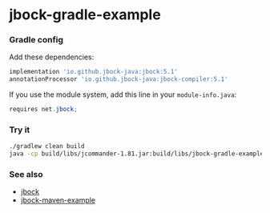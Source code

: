 # jbock-gradle-example

### Gradle config

Add these dependencies:

````groovy
implementation 'io.github.jbock-java:jbock:5.1'
annotationProcessor 'io.github.jbock-java:jbock-compiler:5.1'
````

If you use the module system, add this line in your `module-info.java`:

````java
requires net.jbock;
````

### Try it

````sh
./gradlew clean build
java -cp build/libs/jcommander-1.81.jar:build/libs/jbock-gradle-example.jar net.jbock.cp.CopyFile @opts.txt
````


### See also

* [jbock](https://github.com/jbock-java/jbock)
* [jbock-maven-example](https://github.com/jbock-java/jbock-maven-example)

